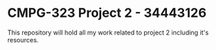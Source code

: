 # CMPG-323 Project 2 - 34443126
This repository will hold all my work related to project 2 including it's resources.
